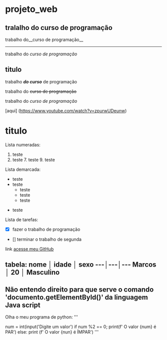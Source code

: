 # projeto_web
 tralalho do **curso de programação** 
 ---
 trabalho do__curso de programação__
***
 
 trabalho do _curso de programação_
 
 ## titulo 
 trabalho __*do curso*__ de programação
 
 trabalho do ~~curso de programação~~
 
 trabalho do *curso de programação*
 
[aqui] (https://www.youtube.com/watch?v=zpurwUDeunw)

# titulo 

Lista numeradas:

1. teste
5. teste 
   7. teste
   9. teste

Lista demarcada:
* teste
* teste
   * teste
   * teste
   - teste
- teste

Lista de tarefas:
- [x] fazer o trabalho de programação 
- [] terminar o trabalho de segunda 

link
[acesse meu GitHub ](https://github.com/Ortino)

tabela:
nome │ idade │ sexo
---│---│---
Marcos │ 20 │ Masculino 
---
Não entendo direito para que serve o comando 'documento.getElementByld()' da linguagem Java script 
 ---
Olha o meu programa de python:
'''

num = int(input('Digite um valor')
if num %2 == 0;
    print(f' O valor {num} é PAR')
else:
    print (f' O valor {nun} é ÍMPAR')
'''
